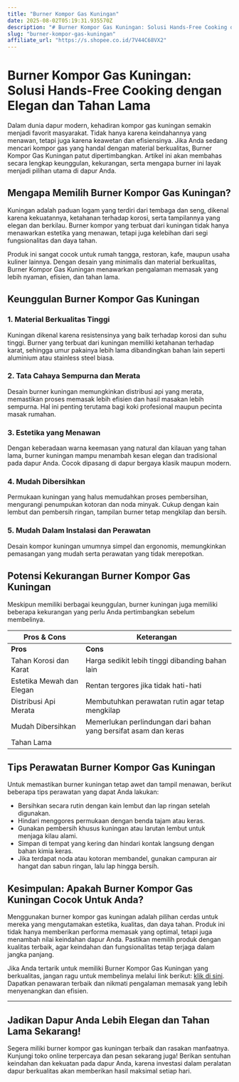 ```yaml
---
title: "Burner Kompor Gas Kuningan"
date: 2025-08-02T05:19:31.935570Z
description: "# Burner Kompor Gas Kuningan: Solusi Hands-Free Cooking dengan Elegan dan Tahan Lama..."
slug: "burner-kompor-gas-kuningan"
affiliate_url: "https://s.shopee.co.id/7V44C68VX2"
---
```

# Burner Kompor Gas Kuningan: Solusi Hands-Free Cooking dengan Elegan dan Tahan Lama

Dalam dunia dapur modern, kehadiran kompor gas kuningan semakin menjadi favorit masyarakat. Tidak hanya karena keindahannya yang menawan, tetapi juga karena keawetan dan efisiensinya. Jika Anda sedang mencari kompor gas yang handal dengan material berkualitas, Burner Kompor Gas Kuningan patut dipertimbangkan. Artikel ini akan membahas secara lengkap keunggulan, kekurangan, serta mengapa burner ini layak menjadi pilihan utama di dapur Anda.

## Mengapa Memilih Burner Kompor Gas Kuningan?

Kuningan adalah paduan logam yang terdiri dari tembaga dan seng, dikenal karena kekuatannya, ketahanan terhadap korosi, serta tampilannya yang elegan dan berkilau. Burner kompor yang terbuat dari kuningan tidak hanya menawarkan estetika yang menawan, tetapi juga kelebihan dari segi fungsionalitas dan daya tahan.

Produk ini sangat cocok untuk rumah tangga, restoran, kafe, maupun usaha kuliner lainnya. Dengan desain yang minimalis dan material berkualitas, Burner Kompor Gas Kuningan menawarkan pengalaman memasak yang lebih nyaman, efisien, dan tahan lama.

## Keunggulan Burner Kompor Gas Kuningan

### 1. Material Berkualitas Tinggi

Kuningan dikenal karena resistensinya yang baik terhadap korosi dan suhu tinggi. Burner yang terbuat dari kuningan memiliki ketahanan terhadap karat, sehingga umur pakainya lebih lama dibandingkan bahan lain seperti aluminium atau stainless steel biasa.

### 2. Tata Cahaya Sempurna dan Merata

Desain burner kuningan memungkinkan distribusi api yang merata, memastikan proses memasak lebih efisien dan hasil masakan lebih sempurna. Hal ini penting terutama bagi koki profesional maupun pecinta masak rumahan.

### 3. Estetika yang Menawan

Dengan keberadaan warna keemasan yang natural dan kilauan yang tahan lama, burner kuningan mampu menambah kesan elegan dan tradisional pada dapur Anda. Cocok dipasang di dapur bergaya klasik maupun modern.

### 4. Mudah Dibersihkan

Permukaan kuningan yang halus memudahkan proses pembersihan, mengurangi penumpukan kotoran dan noda minyak. Cukup dengan kain lembut dan pembersih ringan, tampilan burner tetap mengkilap dan bersih.

### 5. Mudah Dalam Instalasi dan Perawatan

Desain kompor kuningan umumnya simpel dan ergonomis, memungkinkan pemasangan yang mudah serta perawatan yang tidak merepotkan.

## Potensi Kekurangan Burner Kompor Gas Kuningan

Meskipun memiliki berbagai keunggulan, burner kuningan juga memiliki beberapa kekurangan yang perlu Anda pertimbangkan sebelum membelinya.

| Pros & Cons                      | Keterangan                                                     |
|----------------------------------|----------------------------------------------------------------|
| **Pros**                        | **Cons**                                                       |
| Tahan Korosi dan Karat         | Harga sedikit lebih tinggi dibanding bahan lain               |
| Estetika Mewah dan Elegan     | Rentan tergores jika tidak hati-hati                          |
| Distribusi Api Merata          | Membutuhkan perawatan rutin agar tetap mengkilap             |
| Mudah Dibersihkan              | Memerlukan perlindungan dari bahan yang bersifat asam dan keras|
| Tahan Lama                     |                                                                 |

## Tips Perawatan Burner Kompor Gas Kuningan

Untuk memastikan burner kuningan tetap awet dan tampil menawan, berikut beberapa tips perawatan yang dapat Anda lakukan:

- Bersihkan secara rutin dengan kain lembut dan lap ringan setelah digunakan.
- Hindari menggores permukaan dengan benda tajam atau keras.
- Gunakan pembersih khusus kuningan atau larutan lembut untuk menjaga kilau alami.
- Simpan di tempat yang kering dan hindari kontak langsung dengan bahan kimia keras.
- Jika terdapat noda atau kotoran membandel, gunakan campuran air hangat dan sabun ringan, lalu lap hingga bersih.

## Kesimpulan: Apakah Burner Kompor Gas Kuningan Cocok Untuk Anda?

Menggunakan burner kompor gas kuningan adalah pilihan cerdas untuk mereka yang mengutamakan estetika, kualitas, dan daya tahan. Produk ini tidak hanya memberikan performa memasak yang optimal, tetapi juga menambah nilai keindahan dapur Anda. Pastikan memilih produk dengan kualitas terbaik, agar keindahan dan fungsionalitas tetap terjaga dalam jangka panjang.

Jika Anda tertarik untuk memiliki Burner Kompor Gas Kuningan yang berkualitas, jangan ragu untuk membelinya melalui link berikut: [klik di sini](https://s.shopee.co.id/7V44C68VX2). Dapatkan penawaran terbaik dan nikmati pengalaman memasak yang lebih menyenangkan dan efisien.

---

## Jadikan Dapur Anda Lebih Elegan dan Tahan Lama Sekarang!

Segera miliki burner kompor gas kuningan terbaik dan rasakan manfaatnya. Kunjungi toko online terpercaya dan pesan sekarang juga! Berikan sentuhan keindahan dan kekuatan pada dapur Anda, karena investasi dalam peralatan dapur berkualitas akan memberikan hasil maksimal setiap hari.